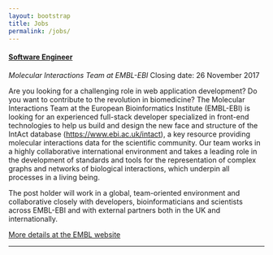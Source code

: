```yaml
---
layout: bootstrap
title: Jobs
permalink: /jobs/
---
```

#### [Software Engineer](https://www.embl.de/jobs/searchjobs/index.php?ref=EBI_01067&newlang=1)
*Molecular Interactions Team at EMBL-EBI*
Closing date: 26 November 2017

Are you looking for a challenging role in web application development? Do you want to contribute to the revolution in biomedicine? The Molecular Interactions Team at the European Bioinformatics Institute (EMBL-EBI) is looking for an experienced full-stack developer specialized in front-end technologies to help us build and design the new face and structure of the IntAct database (https://www.ebi.ac.uk/intact), a key resource providing molecular interactions data for the scientific community. Our team works in a highly collaborative international environment and takes a leading role in the development of standards and tools for the representation of complex graphs and networks of biological interactions, which underpin all processes in a living being.

The post holder will work in a global, team-oriented environment and collaborative closely with developers, bioinformaticians and scientists across EMBL-EBI and with external partners both in the UK and internationally.


[More details at the EMBL website](https://www.embl.de/jobs/searchjobs/index.php?ref=EBI_01067&newlang=1)


***
